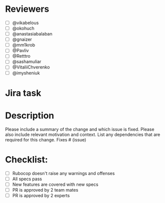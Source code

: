 # Reviewers

- [ ] @vikabelous
- [ ] @okohuch
- [ ] @anastasiabalaban
- [ ] @gnaizer 
- [ ] @mm1krob
- [ ] @Pavliv
- [ ] @Retttro
- [ ] @sashamuliar
- [ ] @VitaliiChverenko
- [ ] @imysheniuk

# Jira task


# Description

Please include a summary of the change and which issue is fixed. Please also include relevant motivation and context. List any dependencies that are required for this change.
Fixes # (issue)


# Checklist:

- [ ] Rubocop doesn't raise any warnings and offenses
- [ ] All specs pass
- [ ] New features are covered with new specs
- [ ] PR is approved by 2 team mates
- [ ] PR is approved by 2 experts
